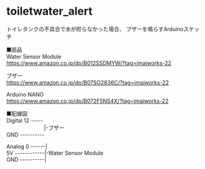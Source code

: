 # toiletwater_alert

トイレタンクの不具合で水が貯らなかった場合、
ブザーを鳴らすArduinoスケッチ

■部品  
Water Sensor Module  
https://www.amazon.co.jp/dp/B012SSDMYW/?tag=imaiworks-22
  
ブザー  
https://www.amazon.co.jp/dp/B07SG2836C/?tag=imaiworks-22
  
Arduino NANO  
https://www.amazon.co.jp/dp/B072F5NS4X/?tag=imaiworks-22


■配線図  
Digital 12 -----  
　　　　　　　|-ブザー  
GND ----------  

Analog 0 ------|  
5V ------------|-Water Sensor Module  
GND ----------|  

